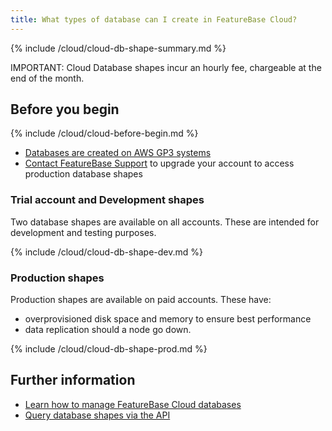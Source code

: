 ```yaml
---
title: What types of database can I create in FeatureBase Cloud?
---
```

<!--source https://molecula.atlassian.net/wiki/spaces/PROD/pages/893222913/Packaging+Pricing -->
{% include /cloud/cloud-db-shape-summary.md %}

IMPORTANT: Cloud Database shapes incur an hourly fee, chargeable at the end of the month.

## Before you begin

{% include /cloud/cloud-before-begin.md %}
* [Databases are created on AWS GP3 systems](https://aws.amazon.com/ebs/general-purpose/)
* [Contact FeatureBase Support](https://www.featurebase.com/contact-us) to upgrade your account to access production database shapes

### Trial account and Development shapes

Two database shapes are available on all accounts. These are intended for development and testing purposes.

{% include /cloud/cloud-db-shape-dev.md %}

### Production shapes

Production shapes are available on paid accounts. These have:
* overprovisioned disk space and memory to ensure best performance
* data replication should a node go down.

{% include /cloud/cloud-db-shape-prod.md %}

## Further information

* [Learn how to manage FeatureBase Cloud databases](/cloud/cloud-database/cloud-db-manage)
* [Query database shapes via the API](https://api-docs-featurebase-cloud.redoc.ly/v2#operation/getServiceProperties)
